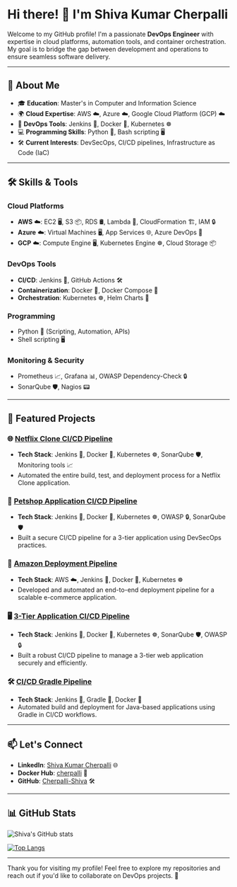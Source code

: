 # Hi there! 👋 I'm Shiva Kumar Cherpalli

Welcome to my GitHub profile! I'm a passionate **DevOps Engineer** with expertise in cloud platforms, automation tools, and container orchestration. My goal is to bridge the gap between development and operations to ensure seamless software delivery.

---

## 🚀 About Me

- 🎓 **Education**: Master's in Computer and Information Science  
- 🌍 **Cloud Expertise**: AWS ☁️, Azure ☁️, Google Cloud Platform (GCP) ☁️  
- 🔧 **DevOps Tools**: Jenkins 🔧, Docker 🐳, Kubernetes ☸️  
- 💻 **Programming Skills**: Python 🐍, Bash scripting 🖥️  
- 🛠 **Current Interests**: DevSecOps, CI/CD pipelines, Infrastructure as Code (IaC)  

---

## 🛠️ Skills & Tools

### Cloud Platforms
- **AWS** ☁️: EC2 🖥️, S3 📦, RDS 🛢️, Lambda 🔄, CloudFormation 🏗️, IAM 🔒  
- **Azure** ☁️: Virtual Machines 🖥️, App Services 🌐, Azure DevOps 🚀  
- **GCP** ☁️: Compute Engine 🖥️, Kubernetes Engine ☸️, Cloud Storage 📦

### DevOps Tools
- **CI/CD**: Jenkins 🔧, GitHub Actions 🛠️  
- **Containerization**: Docker 🐳, Docker Compose 🧩  
- **Orchestration**: Kubernetes ☸️, Helm Charts 📜

### Programming
- Python 🐍 (Scripting, Automation, APIs)  
- Shell scripting 🖥️  

### Monitoring & Security
- Prometheus 📈, Grafana 📊, OWASP Dependency-Check 🔒  
- SonarQube 🛡️, Nagios 📟

---

## 📂 Featured Projects

### 🌐 [Netflix Clone CI/CD Pipeline]([https://github.com/your-repo](https://github.com/Cherpalli-Shiva/Netflix-Website.git))
- **Tech Stack**: Jenkins 🔧, Docker 🐳, Kubernetes ☸️, SonarQube 🛡️, Monitoring tools 📈  
- Automated the entire build, test, and deployment process for a Netflix Clone application.

### 🐾 [Petshop Application CI/CD Pipeline]([https://github.com/your-repo](https://github.com/Cherpalli-Shiva/CI-CD-For-Java-App.git))
- **Tech Stack**: Jenkins 🔧, Docker 🐳, Kubernetes ☸️, OWASP 🔒, SonarQube 🛡️  
- Built a secure CI/CD pipeline for a 3-tier application using DevSecOps practices.

### 🚀 [Amazon Deployment Pipeline](https://github.com/your-repo)
- **Tech Stack**: AWS ☁️, Jenkins 🔧, Docker 🐳, Kubernetes ☸️  
- Developed and automated an end-to-end deployment pipeline for a scalable e-commerce application.

### 🖥️ [3-Tier Application CI/CD Pipeline]([https://github.com/your-repo](https://github.com/Cherpalli-Shiva/3-Tire-Application.git))
- **Tech Stack**: Jenkins 🔧, Docker 🐳, Kubernetes ☸️, SonarQube 🛡️, OWASP 🔒  
- Built a robust CI/CD pipeline to manage a 3-tier web application securely and efficiently.

### 🛠️ [CI/CD Gradle Pipeline]([https://github.com/your-repo](https://github.com/Cherpalli-Shiva/CI-CD---Gradle-Project---Nexus-Repo.git))
- **Tech Stack**: Jenkins 🔧, Gradle 📜, Docker 🐳  
- Automated build and deployment for Java-based applications using Gradle in CI/CD workflows.

---

## 📫 Let's Connect

- **LinkedIn**: [Shiva Kumar Cherpalli](https://www.linkedin.com/in/cherpalli-shiva/) 🌐  
- **Docker Hub**: [cherpalli](https://hub.docker.com/u/cherpalli) 🐳  
- **GitHub**: [Cherpalli-Shiva](https://github.com/Cherpalli-Shiva) 🛠️  

---

## 📊 GitHub Stats

![Shiva's GitHub stats](https://github-readme-stats.vercel.app/api?username=Cherpalli-Shiva&show_icons=true&theme=radical)

[![Top Langs](https://github-readme-stats.vercel.app/api/top-langs/?username=Cherpalli-Shiva&layout=compact)](https://github.com/Cherpalli-Shiva)

---

Thank you for visiting my profile! Feel free to explore my repositories and reach out if you'd like to collaborate on DevOps projects. 🚀
